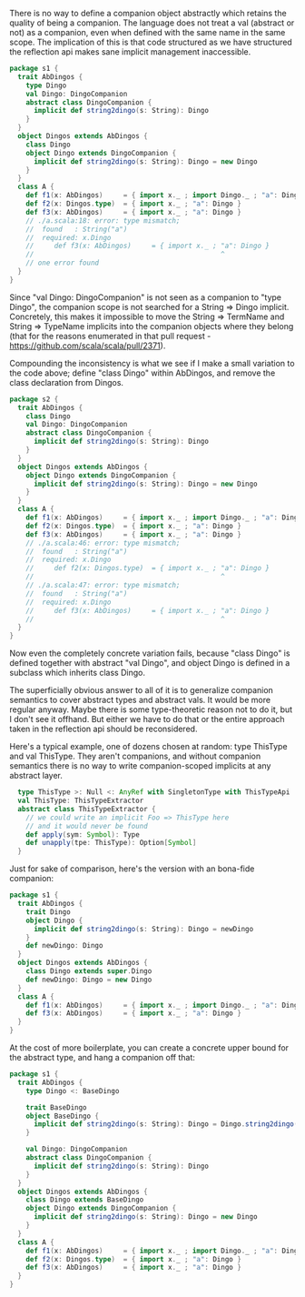 There is no way to define a companion object abstractly which retains the quality of being a companion. The language does not treat a val (abstract or not) as a companion, even when defined with the same name in the same scope. The implication of this is that code structured as we have structured the reflection api makes sane implicit management inaccessible.
```scala
package s1 {
  trait AbDingos {
    type Dingo
    val Dingo: DingoCompanion
    abstract class DingoCompanion {
      implicit def string2dingo(s: String): Dingo
    }
  }
  object Dingos extends AbDingos {
    class Dingo
    object Dingo extends DingoCompanion {
      implicit def string2dingo(s: String): Dingo = new Dingo
    }
  }
  class A {
    def f1(x: AbDingos)     = { import x._ ; import Dingo._ ; "a": Dingo } // ok
    def f2(x: Dingos.type)  = { import x._ ; "a": Dingo }                  // ok
    def f3(x: AbDingos)     = { import x._ ; "a": Dingo }                  // fail
    // ./a.scala:18: error: type mismatch;
    //  found   : String("a")
    //  required: x.Dingo
    //     def f3(x: AbDingos)     = { import x._ ; "a": Dingo }
    //                                              ^
    // one error found
  }
}
```
Since "val Dingo: DingoCompanion" is not seen as a companion to "type Dingo", the companion scope is not searched for a String => Dingo implicit. Concretely, this makes it impossible to move the String => TermName and String => TypeName implicits into the companion objects where they belong (that for the reasons enumerated in that pull request - https://github.com/scala/scala/pull/2371).

Compounding the inconsistency is what we see if I make a small variation to the code above; define "class Dingo" within AbDingos, and remove the class declaration from Dingos.
```scala
package s2 {
  trait AbDingos {
    class Dingo
    val Dingo: DingoCompanion
    abstract class DingoCompanion {
      implicit def string2dingo(s: String): Dingo
    }
  }
  object Dingos extends AbDingos {
    object Dingo extends DingoCompanion {
      implicit def string2dingo(s: String): Dingo = new Dingo
    }
  }
  class A {
    def f1(x: AbDingos)     = { import x._ ; import Dingo._ ; "a": Dingo } // ok
    def f2(x: Dingos.type)  = { import x._ ; "a": Dingo }                  // fail
    def f3(x: AbDingos)     = { import x._ ; "a": Dingo }                  // fail
    // ./a.scala:46: error: type mismatch;
    //  found   : String("a")
    //  required: x.Dingo
    //     def f2(x: Dingos.type)  = { import x._ ; "a": Dingo }                  // fail
    //                                              ^
    // ./a.scala:47: error: type mismatch;
    //  found   : String("a")
    //  required: x.Dingo
    //     def f3(x: AbDingos)     = { import x._ ; "a": Dingo }                  // fail
    //                                              ^
  }
}
```
Now even the completely concrete variation fails, because "class Dingo" is defined together with abstract "val Dingo", and object Dingo is defined in a subclass which inherits class Dingo.

The superficially obvious answer to all of it is to generalize companion semantics to cover abstract types and abstract vals. It would be more regular anyway. Maybe there is some type-theoretic reason not to do it, but I don't see it offhand. But either we have to do that or the entire approach taken in the reflection api should be reconsidered.

Here's a typical example, one of dozens chosen at random: type ThisType and val ThisType. They aren't companions, and without companion semantics there is no way to write companion-scoped implicits at any abstract layer.
```scala
  type ThisType >: Null <: AnyRef with SingletonType with ThisTypeApi
  val ThisType: ThisTypeExtractor
  abstract class ThisTypeExtractor {
    // we could write an implicit Foo => ThisType here
    // and it would never be found
    def apply(sym: Symbol): Type
    def unapply(tpe: ThisType): Option[Symbol]
  }
```
Just for sake of comparison, here's the version with an bona-fide companion:

```scala
package s1 {
  trait AbDingos {
    trait Dingo
    object Dingo {
      implicit def string2dingo(s: String): Dingo = newDingo
    }
    def newDingo: Dingo
  }
  object Dingos extends AbDingos {
    class Dingo extends super.Dingo
    def newDingo: Dingo = new Dingo
  }
  class A {
    def f1(x: AbDingos)     = { import x._ ; import Dingo._ ; "a": Dingo } // ok
    def f3(x: AbDingos)     = { import x._ ; "a": Dingo }                  // ok
  }
}
```
At the cost of more boilerplate, you can create a concrete upper bound for the abstract type, and hang a companion off that:

```scala
package s1 {
  trait AbDingos {
    type Dingo <: BaseDingo

    trait BaseDingo
    object BaseDingo {
      implicit def string2dingo(s: String): Dingo = Dingo.string2dingo(s)
    }

    val Dingo: DingoCompanion
    abstract class DingoCompanion {
      implicit def string2dingo(s: String): Dingo
    }
  }
  object Dingos extends AbDingos {
    class Dingo extends BaseDingo
    object Dingo extends DingoCompanion {
      implicit def string2dingo(s: String): Dingo = new Dingo
    }
  }
  class A {
    def f1(x: AbDingos)     = { import x._ ; import Dingo._ ; "a": Dingo } // ok
    def f2(x: Dingos.type)  = { import x._ ; "a": Dingo }                  // ok
    def f3(x: AbDingos)     = { import x._ ; "a": Dingo }                  // ok
  }
}
```
